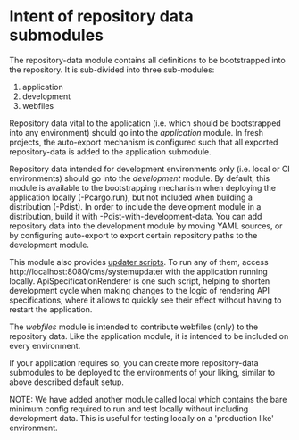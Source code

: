 Intent of repository data submodules
====================================

The repository-data module contains all definitions to be bootstrapped into the repository.
It is sub-divided into three sub-modules:

  1) application
  2) development
  3) webfiles

Repository data vital to the application (i.e. which should be bootstrapped into any environment)
should go into the *application* module. In fresh projects, the auto-export mechanism is configured
such that all exported repository-data is added to the application submodule.

Repository data intended for development environments only (i.e. local or CI environments) should
go into the *development* module. By default, this module is available to the bootstrapping mechanism
when deploying the application locally (-Pcargo.run), but not included when building a distribution
(-Pdist). In order to include the development module in a distribution, build it with
-Pdist-with-development-data. You can add repository data into the development module by moving YAML
sources, or by configuring auto-export to export certain repository paths to the development module.

This module also provides [updater scripts](https://documentation.bloomreach.com/14/library/concepts/update/updater-scripts.html). To run any of them, access http://localhost:8080/cms/systemupdater with the application running locally.
ApiSpecificationRenderer is one such script, helping to shorten development cycle when making changes to the logic of rendering API specifications, where it allows to quickly see their effect without having to restart the application.

The *webfiles* module is intended to contribute webfiles (only) to the repository data. Like the
application module, it is intended to be included on every environment.

If your application requires so, you can create more repository-data submodules to be deployed to the
environments of your liking, similar to above described default setup.

NOTE: We have added another module called local which contains the bare minimum config required to run
and test locally without including development data. This is useful for testing locally
on a 'production like' environment.
